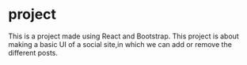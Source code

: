 # project 
This is a project made using React and Bootstrap.
This project is about making a basic UI of a social site,in which we can add or remove  the different posts.
